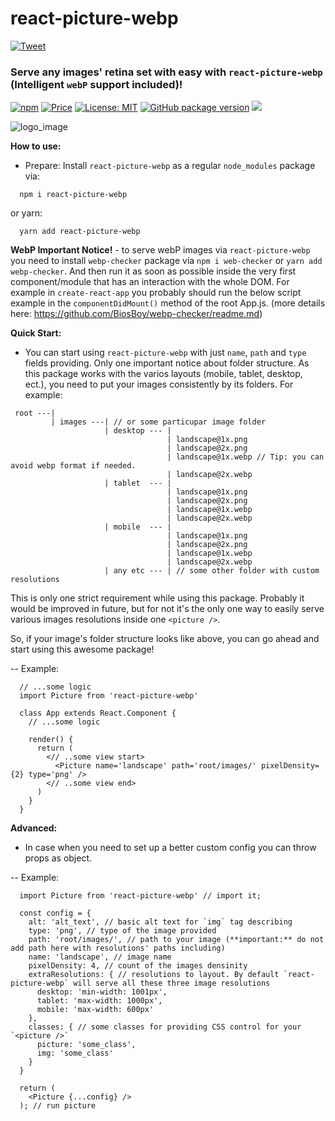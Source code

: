 # react-picture-webp

 [![Tweet](https://img.shields.io/twitter/url/http/shields.io.svg?style=social)](https://twitter.com/intent/tweet?text=See&url=https://github.com/BiosBoy/react-picture-webp&via=svyat770&hashtags=js,jsx,webp,react-picture-webp,picture,images,html,css)

### Serve any images' retina set with easy with `react-picture-webp` (Intelligent `webP` support included)!

[![npm](https://badgen.net/npm/v/react-picture-webp)](https://www.npmjs.com/package/react-picture-webp) [![Price](https://img.shields.io/badge/price-FREE-purple.svg)](https://github.com/BiosBoy/react-picture-webp/blob/master/LICENSE) [![License: MIT](https://img.shields.io/badge/license-MIT-yellow.svg)](https://github.com/BiosBoy/react-picture-webp/blob/master/LICENSE) [![GitHub package version](https://img.shields.io/badge/version-1.1.3-green.svg)](https://github.com/BiosBoy/react-picture-webp) ![](https://img.badgesize.io/biosboy/react-picture-webp/master/index.js.svg)

![logo_image](https://raw.githubusercontent.com/BiosBoy/react-picture-webp/master/web-checker_logo.jpg)

**How to use:**
  - Prepare:
   Install `react-picture-webp` as a regular `node_modules` package via:
   ```
     npm i react-picture-webp
   ```
   or yarn:
   ```
     yarn add react-picture-webp
   ```
**WebP Important Notice!** - to serve webP images via `react-picture-webp` you need to install `webp-checker` package via `npm i web-checker` or `yarn add webp-checker`. And then run it as soon as possible inside the very first component/module that has an interaction with the whole DOM. For example in `create-react-app` you probably should run the below script example in the `componentDidMount()` method of the root App.js. (more details here: https://github.com/BiosBoy/webp-checker/readme.md)

**Quick Start:**

   - You can start using `react-picture-webp` with just `name`, `path` and `type` fields providing. Only one important notice about folder structure. As this package works with the varios layouts (mobile, tablet, desktop, ect.), you need to put your images consistently by its folders. For example:
   ```
    root ---|
            | images ---| // or some particupar image folder
                        | desktop --- |
                                      | landscape@1x.png
                                      | landscape@2x.png
                                      | landscape@1x.webp // Tip: you can avoid webp format if needed.
                                      | landscape@2x.webp
                        | tablet  --- |
                                      | landscape@1x.png
                                      | landscape@2x.png
                                      | landscape@1x.webp
                                      | landscape@2x.webp
                        | mobile  --- |
                                      | landscape@1x.png
                                      | landscape@2x.png
                                      | landscape@1x.webp
                                      | landscape@2x.webp
                        | any etc --- | // some other folder with custom resolutions
   ```

   This is only one strict requirement while using this package. Probably it would be improved in future, but for not it's the only one way to easily serve various images resolutions inside one `<picture />`.

   So, if your image's folder structure looks like above, you can go ahead and start using this awesome package! 
   
  -- Example:
  ```
    // ...some logic
    import Picture from 'react-picture-webp'

    class App extends React.Component {
      // ...some logic
    
      render() {
        return (
          <// ..some view start>
            <Picture name='landscape' path='root/images/' pixelDensity={2} type='png' />
          <// ..some view end>
        )
      }
    }
  ```

**Advanced:**
  - In case when you need to set up a better custom config you can throw props as object.

  -- Example:
  ```
    import Picture from 'react-picture-webp' // import it;

    const config = {
      alt: 'alt_text', // basic alt text for `img` tag describing
      type: 'png', // type of the image provided
      path: 'root/images/', // path to your image (**important:** do not add path here with resolutions' paths including)
      name: 'landscape', // image name
      pixelDensity: 4, // count of the images densinity
      extraResolutions: { // resolutions to layout. By default `react-picture-webp` will serve all these three image resolutions
        desktop: 'min-width: 1001px',
        tablet: 'max-width: 1000px',
        mobile: 'max-width: 600px'
      },
      classes: { // some classes for providing CSS control for your `<picture />`
        picture: 'some_class',
        img: 'some_class'
      }
    }
    
    return (
      <Picture {...config} />
    ); // run picture
  ```
